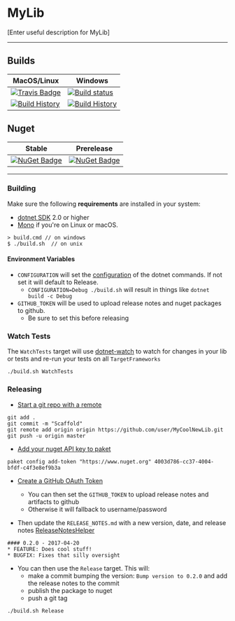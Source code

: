# MyLib

[Enter useful description for MyLib]

---

## Builds

MacOS/Linux | Windows
--- | ---
[![Travis Badge](https://travis-ci.org/MyGithubUsername/MyLib.svg?branch=master)](https://travis-ci.org/MyGithubUsername/MyLib) | [![Build status](https://ci.appveyor.com/api/projects/status/github/MyGithubUsername/MyLib?svg=true)](https://ci.appveyor.com/project/MyGithubUsername/MyLib)
[![Build History](https://buildstats.info/travisci/chart/MyGithubUsername/MyLib)](https://travis-ci.org/MyGithubUsername/MyLib/builds) | [![Build History](https://buildstats.info/appveyor/chart/MyGithubUsername/MyLib)](https://ci.appveyor.com/project/MyGithubUsername/MyLib)  


## Nuget 

Stable | Prerelease
--- | ---
[![NuGet Badge](https://buildstats.info/nuget/MyLib)](https://www.nuget.org/packages/MyLib/) | [![NuGet Badge](https://buildstats.info/nuget/MyLib?includePreReleases=true)](https://www.nuget.org/packages/MyLib/)

---

### Building


Make sure the following **requirements** are installed in your system:

* [dotnet SDK](https://www.microsoft.com/net/download/core) 2.0 or higher
* [Mono](http://www.mono-project.com/) if you're on Linux or macOS.

```
> build.cmd // on windows
$ ./build.sh  // on unix
```

#### Environment Variables

* `CONFIGURATION` will set the [configuration](https://docs.microsoft.com/en-us/dotnet/core/tools/dotnet-build?tabs=netcore2x#options) of the dotnet commands.  If not set it will default to Release.
  * `CONFIGURATION=Debug ./build.sh` will result in things like `dotnet build -c Debug`
* `GITHUB_TOKEN` will be used to upload release notes and nuget packages to github.
  * Be sure to set this before releasing

### Watch Tests

The `WatchTests` target will use [dotnet-watch](https://github.com/aspnet/Docs/blob/master/aspnetcore/tutorials/dotnet-watch.md) to watch for changes in your lib or tests and re-run your tests on all `TargetFrameworks`

```
./build.sh WatchTests
```

### Releasing
* [Start a git repo with a remote](https://help.github.com/articles/adding-an-existing-project-to-github-using-the-command-line/)

```
git add .
git commit -m "Scaffold"
git remote add origin origin https://github.com/user/MyCoolNewLib.git
git push -u origin master
```

* [Add your nuget API key to paket](https://fsprojects.github.io/Paket/paket-config.html#Adding-a-NuGet-API-key)

```
paket config add-token "https://www.nuget.org" 4003d786-cc37-4004-bfdf-c4f3e8ef9b3a
```

* [Create a GitHub OAuth Token](https://help.github.com/articles/creating-a-personal-access-token-for-the-command-line/)
    * You can then set the `GITHUB_TOKEN` to upload release notes and artifacts to github
    * Otherwise it will fallback to username/password


* Then update the `RELEASE_NOTES.md` with a new version, date, and release notes [ReleaseNotesHelper](https://fsharp.github.io/FAKE/apidocs/fake-releasenoteshelper.html)

```
#### 0.2.0 - 2017-04-20
* FEATURE: Does cool stuff!
* BUGFIX: Fixes that silly oversight
```

* You can then use the `Release` target.  This will:
    * make a commit bumping the version:  `Bump version to 0.2.0` and add the release notes to the commit
    * publish the package to nuget
    * push a git tag

```
./build.sh Release
```
